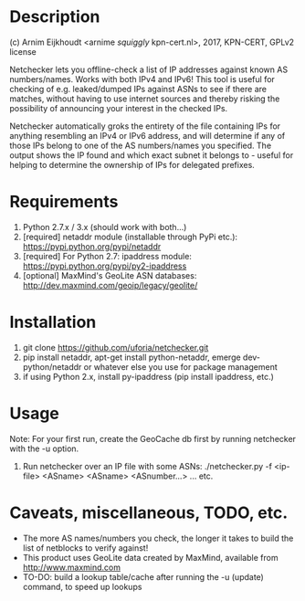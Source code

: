# Description  

(c) Arnim Eijkhoudt \<arnime _squiggly_ kpn-cert.nl\>, 2017, KPN-CERT, GPLv2 license
  
Netchecker lets you offline-check a list of IP addresses against known AS numbers/names. Works with both IPv4 and IPv6! This tool is useful for checking of e.g. leaked/dumped IPs against ASNs to see if there are matches, without having to use internet sources and thereby risking the possibility of announcing your interest in the checked IPs.
  
Netchecker automatically groks the entirety of the file containing IPs for anything resembling an IPv4 or IPv6 address, and will determine if any of those IPs belong to one of the AS numbers/names you specified. The output shows the IP found and which exact subnet it belongs to - useful for helping to determine the ownership of IPs for delegated prefixes.

# Requirements  
  
1) Python 2.7.x / 3.x (should work with both...)
2) [required] netaddr module (installable through PyPi etc.): https://pypi.python.org/pypi/netaddr
3) [required] For Python 2.7: ipaddress module: https://pypi.python.org/pypi/py2-ipaddress
4) [optional] MaxMind's GeoLite ASN databases: http://dev.maxmind.com/geoip/legacy/geolite/
  
# Installation  
  
1) git clone https://github.com/uforia/netchecker.git
2) pip install netaddr, apt-get install python-netaddr, emerge dev-python/netaddr or whatever else you use for package management
3) if using Python 2.x, install py-ipaddress (pip install ipaddress, etc.)

# Usage  
  
Note: For your first run, create the GeoCache db first by running netchecker with the -u option.
1) Run netchecker over an IP file with some ASNs: ./netchecker.py -f \<ip-file\> \<ASname\> \<ASname\> \<ASnumber...\> ... etc.

# Caveats, miscellaneous, TODO, etc.  
  
- The more AS names/numbers you check, the longer it takes to build the list of netblocks to verify against!
- This product uses GeoLite data created by MaxMind, available from http://www.maxmind.com
- TO-DO: build a lookup table/cache after running the -u (update) command, to speed up lookups
